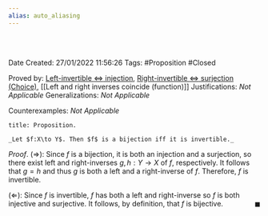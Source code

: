 ```yaml
---
alias: auto_aliasing
---
```


<br />
<br />

Date Created: 27/01/2022 11:56:26
Tags: #Proposition #Closed 

Proved by: [Left-invertible $\Leftrightarrow$ injection](Left-invertible%20iff%20injection.md), [Right-invertible $\Leftrightarrow$ surjection (Choice)](Right-invertible%20iff%20surjection%20(Choice).md), [[Left and right inverses coincide (function)]]
Justifications: _Not Applicable_
Generalizations: _Not Applicable_

Counterexamples: _Not Applicable_

``` ad-Proposition
title: Proposition.

_Let $f:X\to Y$. Then $f$ is a bijection iff it is invertible._

```

_Proof_. ($\Rightarrow$): Since $f$ is a bijection, it is both an injection and a surjection, so there exist left and right-inverses $g,h:Y\to X$ of $f$, respectively. It follows that $g=h$ and thus $g$ is both a left and a right-inverse of $f$. Therefore, $f$ is invertible.

($\Leftarrow$): Since $f$ is invertible, $f$ has both a left and right-inverse so $f$ is both injective and surjective. It follows, by definition, that $f$ is bijective.<span style="float:right;">$\blacksquare$</span>
